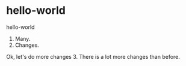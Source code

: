 # hello-world
hello-world

1. Many.
2. Changes.

Ok, let's do more changes
3. There is a lot more changes than before.
